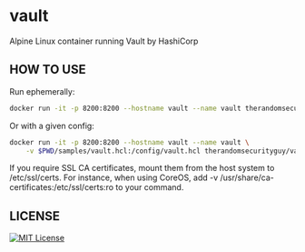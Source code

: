 # vault
Alpine Linux container running Vault by HashiCorp

## HOW TO USE

Run ephemerally:

```bash
docker run -it -p 8200:8200 --hostname vault --name vault therandomsecurityguy/vault
```
Or with a given config:

```bash
docker run -it -p 8200:8200 --hostname vault --name vault \
    -v $PWD/samples/vault.hcl:/config/vault.hcl therandomsecurityguy/vault server --config=/config/vault.hcl
```

If you require SSL CA certificates, mount them from the host system to /etc/ssl/certs. For instance, when using CoreOS, add -v /usr/share/ca-certificates:/etc/ssl/certs:ro to your command.

## LICENSE
[![MIT License](http://img.shields.io/badge/license-MIT-blue.svg?style=flat)](LICENSE)
